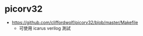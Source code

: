 # picorv32

* https://github.com/cliffordwolf/picorv32/blob/master/Makefile
    * 可使用 icarus verilog 測試
